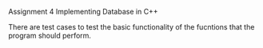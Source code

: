 Assignment 4 
Implementing Database in C++


There are test cases to test the basic functionality of the fucntions that the program should perform.
